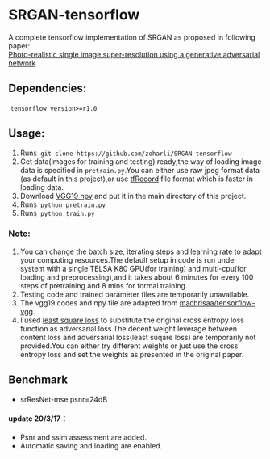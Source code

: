 # SRGAN-tensorflow

A complete tensorflow implementation of SRGAN as proposed in following paper:\
[Photo-realistic single image super-resolution using a generative adversarial network](https://arxiv.org/pdf/1609.04802.pdf)


## Dependencies:
  `tensorflow version>=r1.0`
 
## Usage:
  1. Run`$ git clone https://github.com/zoharli/SRGAN-tensorflow`
  2. Get data(images for training and testing) ready,the way of loading image data is specified in `pretrain.py`.You can either use raw jpeg format data (as default in this project),or use [tfRecord](https://www.tensorflow.org/api_guides/python/python_io#tfrecords_format_details) file format which is faster in loading data.
  3. Download [VGG19 npy](https://mega.nz/#!xZ8glS6J!MAnE91ND_WyfZ_8mvkuSa2YcA7q-1ehfSm-Q1fxOvvs) and put it in the main directory of this project.
  4. Run`$ python pretrain.py`
  5. Run`$ python train.py`

### Note:
1. You can change the batch size, iterating steps and learning rate to adapt your computing resources.The default setup in code is run under system with a single TELSA K80 GPU(for training) and multi-cpu(for loading and preprocessing),and it takes about 6 minutes for every 100 steps of pretraining and 8 mins for formal training.
2. Testing code and trained parameter files are temporarily unavailable. 
3. The vgg19 codes and npy file are adapted from [machrisaa/tensorflow-vgg](https://github.com/machrisaa/tensorflow-vgg).
4. I used [least square loss](https://pdfs.semanticscholar.org/0bbc/35bdbd643fb520ce349bdd486ef2c490f1fc.pdf) to substitute the original cross entropy loss function as adversarial loss.The decent weight leverage between content loss and adversarial loss(least suqare loss) are temporarily not provided.You can either try different weights or just use the cross entropy loss and set the weights as presented in the original paper.

## Benchmark
  * srResNet-mse psnr=24dB 
#### update 20/3/17：
 * Psnr and ssim assessment are added.
 * Automatic saving and loading are enabled.

